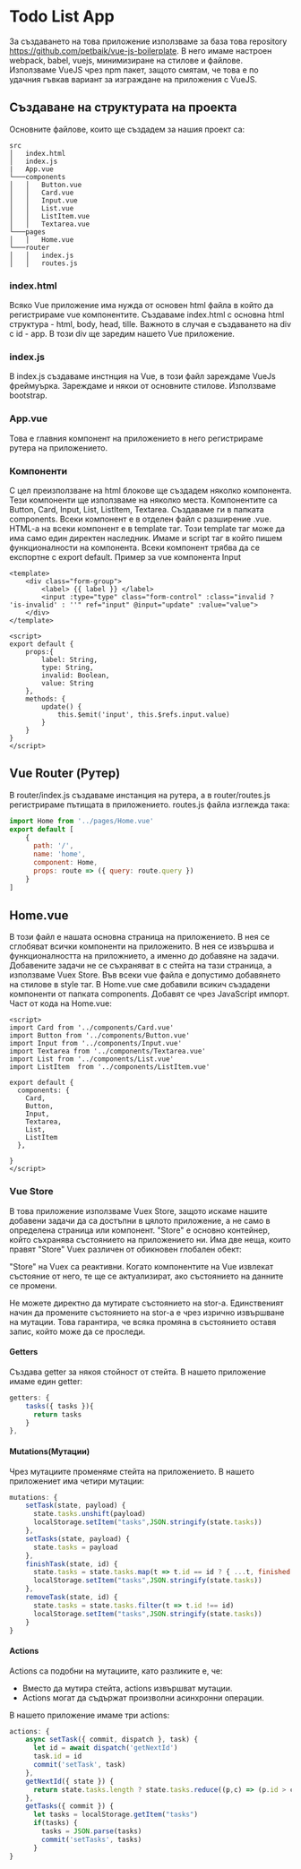 
# Todo List App

За създаването на това приложение използваме за база това repository https://github.com/petbaik/vue-js-boilerplate. В него имаме настроен webpack, babel, vuejs, минимизиране на стилове и файлове. 
Използваме VueJS чрез npm пакет, защото смятам, че това е по удачния гъвкав вариант за изграждане на приложения с VueJS.

## Създаване на структурата на проекта
Основните файлове, които ще създадем за нашия проект са:
```
src
│   index.html
│   index.js
|   App.vue
└───components
│   │   Button.vue
│   │   Card.vue
│   │   Input.vue
│   │   List.vue
│   │   ListItem.vue
│   │   Textarea.vue
└───pages
│   │   Home.vue
└───router
│   │   index.js
│   │   routes.js
```
### index.html
Всяко Vue приложение има нужда от основен html файла в който да регистрираме vue компонентите. Създаваме index.html с основна html структура - html, body, head, tille. Важното в случая е създаването на div с id - app. В този div ще заредим нашето Vue приложение. 


### index.js
В index.js създаваме инстнция на Vue, в този файл зареждаме VueJs фреймуърка. Зареждаме и някои от основните стилове. Използваме bootstrap. 

### App.vue
Това е главния компонент на приложението в него регистрираме рутера на приложението. 

### Компоненти
С цел преизползване на html блокове ще създадем няколко компонента. Тези компоненти ще използваме на няколко места. Компонентите са Button, Card, Input, List, ListItem, Textarea. Създаваме ги в папката components. Всеки компонент е в отделен файл с разширение .vue. HTML-a на всеки компонент е в template таг. Този template таг може да има само един директен наследник. Имаме и script таг в който пишем функционалности на компонента. Всеки компонент трябва да се експортне с export default. Пример за vue компонента Input
```vue
<template>
    <div class="form-group">
        <label> {{ label }} </label>
        <input :type="type" class="form-control" :class="invalid ? 'is-invalid' : ''" ref="input" @input="update" :value="value">
    </div>
</template>

<script>
export default {
    props:{
        label: String,
        type: String,
        invalid: Boolean,
        value: String
    },
    methods: {
        update() {
            this.$emit('input', this.$refs.input.value)
        }
    }
}
</script>

```

## Vue Router (Рутер)
В router/index.js създаваме инстанция на рутера, а в router/routes.js регистрираме пътищата в приложението. 
routes.js файла изглежда така:
```js
import Home from '../pages/Home.vue'
export default [
    {
      path: '/',
      name: 'home',
      component: Home,
      props: route => ({ query: route.query })
    }
]
```
## Home.vue
В този файл е нашата основна страница на приложението. В нея се сглобяват всички компоненти на приложенито. В нея се извършва и функционалността на приложнието, а именно до добавяне на задачи. Добавените задачи не се съхраняват в с стейта на тази страница, а използваме Vuex Store. Във всеки vue файла е допустимо добавянето на стилове в style таг. В Home.vue сме добавили всикич създадени компоненти от папката components. Добавят се чрез JavaScript импорт. Част от кода нa Home.vue:
```vue
<script>
import Card from '../components/Card.vue'
import Button from '../components/Button.vue'
import Input from '../components/Input.vue'
import Textarea from '../components/Textarea.vue'
import List from '../components/List.vue'
import ListItem  from '../components/ListItem.vue'

export default {
  components: {
    Card,
    Button,
    Input,
    Textarea,
    List,
    ListItem
  },
  
}
</script>
```

### Vue Store
В това приложение използваме Vuex Store, защото искаме нашите добавени задачи да са достъпни в цялото приложение, а не само в определена страница или компонент. 
"Store" е основно контейнер, който съхранява състоянието на приложението ни. Има две неща, които правят "Store" Vuex различен от обикновен глобален обект:

"Store" на Vuex са реактивни. Когато компонентите на Vue извлекат състояние от него, те ще се актуализират, ако състоянието на данните се промени.

Не можете директно да мутирате състоянието на stor-a. Единственият начин да промените състоянието на stor-a е чрез изрично извършване на мутации. Това гарантира, че всяка промяна в състоянието оставя запис, който може да се проследи.
#### Getters
Създава getter за някоя стойност от стейта. В нашето приложение имаме един getter:
```js
getters: {
    tasks({ tasks }){
      return tasks
    }
},
```
#### Mutations(Мутации)
Чрез мутациите променяме стейта на приложението. В нашето приложениет има четири мутации:
```js
mutations: {
    setTask(state, payload) {
      state.tasks.unshift(payload)
      localStorage.setItem("tasks",JSON.stringify(state.tasks))
    },
    setTasks(state, payload) {
      state.tasks = payload
    },
    finishTask(state, id) {
      state.tasks = state.tasks.map(t => t.id == id ? { ...t, finished:true } : t)
      localStorage.setItem("tasks",JSON.stringify(state.tasks))
    },
    removeTask(state, id) {
      state.tasks = state.tasks.filter(t => t.id !== id)
      localStorage.setItem("tasks",JSON.stringify(state.tasks))
    }
}
```
#### Actions
Actions са подобни на мутациите, като разликите e, че:
* Вместо да мутира стейта, actions извършват мутации.
* Actions могат да съдържат произволни асинхронни операции.

В нашето приложение имаме три actions:
```js
actions: {
    async setTask({ commit, dispatch }, task) {
      let id = await dispatch('getNextId')
      task.id = id
      commit('setTask', task)
    },
    getNextId({ state }) {
      return state.tasks.length ? state.tasks.reduce((p,c) => (p.id > c.id) ? p : c).id + 1 : 0
    },
    getTasks({ commit }) {
      let tasks = localStorage.getItem("tasks")
      if(tasks) {
        tasks = JSON.parse(tasks)
        commit('setTasks', tasks)
      }
}
```

